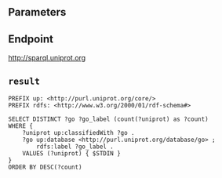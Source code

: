 # 

## Parameters


## Endpoint
http://sparql.uniprot.org

## `result`

```sparql
PREFIX up: <http://purl.uniprot.org/core/>
PREFIX rdfs: <http://www.w3.org/2000/01/rdf-schema#>

SELECT DISTINCT ?go ?go_label (count(?uniprot) as ?count)
WHERE {
    ?uniprot up:classifiedWith ?go .
    ?go up:database <http://purl.uniprot.org/database/go> ;
        rdfs:label ?go_label .
    VALUES (?uniprot) { $STDIN }
}
ORDER BY DESC(?count)


```
